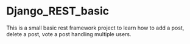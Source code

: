 # Django_REST_basic

This is a small basic rest framework project to learn how to add a post, delete a post, vote a post handling multiple users.
